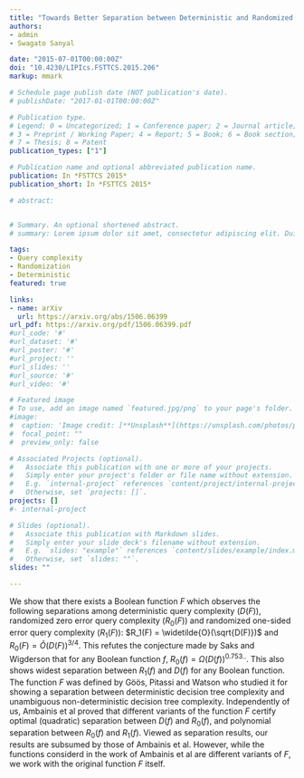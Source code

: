 ```yaml
---
title: "Towards Better Separation between Deterministic and Randomized Query Complexity"
authors:
- admin
- Swagato Sanyal

date: "2015-07-01T00:00:00Z"
doi: "10.4230/LIPIcs.FSTTCS.2015.206"
markup: mmark

# Schedule page publish date (NOT publication's date).
# publishDate: "2017-01-01T00:00:00Z"

# Publication type.
# Legend: 0 = Uncategorized; 1 = Conference paper; 2 = Journal article;
# 3 = Preprint / Working Paper; 4 = Report; 5 = Book; 6 = Book section;
# 7 = Thesis; 8 = Patent
publication_types: ["1"]

# Publication name and optional abbreviated publication name.
publication: In *FSTTCS 2015*
publication_short: In *FSTTCS 2015*

# abstract: 


# Summary. An optional shortened abstract.
# summary: Lorem ipsum dolor sit amet, consectetur adipiscing elit. Duis posuere tellus ac convallis placerat. Proin #tincidunt magna sed ex sollicitudin condimentum.

tags:
- Query complexity
- Randomization
- Deterministic
featured: true

links:
- name: arXiv
  url: https://arxiv.org/abs/1506.06399
url_pdf: https://arxiv.org/pdf/1506.06399.pdf
#url_code: '#'
#url_dataset: '#'
#url_poster: '#'
#url_project: ''
#url_slides: ''
#url_source: '#'
#url_video: '#'

# Featured image
# To use, add an image named `featured.jpg/png` to your page's folder. 
#image:
#  caption: 'Image credit: [**Unsplash**](https://unsplash.com/photos/pLCdAaMFLTE)'
#  focal_point: ""
#  preview_only: false

# Associated Projects (optional).
#   Associate this publication with one or more of your projects.
#   Simply enter your project's folder or file name without extension.
#   E.g. `internal-project` references `content/project/internal-project/index.md`.
#   Otherwise, set `projects: []`.
projects: []
#- internal-project

# Slides (optional).
#   Associate this publication with Markdown slides.
#   Simply enter your slide deck's filename without extension.
#   E.g. `slides: "example"` references `content/slides/example/index.md`.
#   Otherwise, set `slides: ""`.
slides: ""

---
```


We show that there exists a Boolean function $F$ which observes the following separations among deterministic query complexity $(D(F))$, randomized zero error query complexity $(R_0(F))$ and randomized one-sided error query complexity $(R_1(F))$: $R_1(F) = \widetilde{O}(\sqrt{D(F)})$ and $R_0(F)=\widetilde{O}(D(F))^{3/4}$. This refutes the conjecture made by Saks and Wigderson that for any Boolean function $f$, $R_0(f)=\Omega({D(f)})^{0.753..}$. This also shows widest separation between $R_1(f)$ and $D(f)$ for any Boolean function. The function $F$ was defined by Göös, Pitassi and Watson who studied it for showing a separation between deterministic decision tree complexity and unambiguous non-deterministic decision tree complexity. Independently of us, Ambainis et al proved that different variants of the function $F$ certify optimal (quadratic) separation between $D(f)$ and $R_0(f)$, and polynomial separation between $R_0(f)$ and $R_1(f)$. Viewed as separation results, our results are subsumed by those of Ambainis et al. However, while the functions considerd in the work of Ambainis et al are different variants of $F$, we work with the original function $F$ itself.